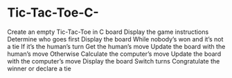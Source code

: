# Tic-Tac-Toe-C-

Create an empty Tic-Tac-Toe in C board Display the game instructions Determine who goes first
Display the board
While nobody’s won and it’s not a tie If it’s the human’s turn
Get the human’s move
Update the board with the human’s move Otherwise
Calculate the computer’s move
Update the board with the computer’s move Display the board
Switch turns
Congratulate the winner or declare a tie
